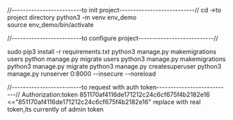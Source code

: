  






//-------------------------to init project---------------------------// 
cd ->to project directory
python3 -m venv env_demo  
source env_demo/bin/activate

//-------------------------to configure project---------------------------// 

sudo pip3 install -r requirements.txt
python3 manage.py makemigrations users
python manage.py migrate users
python3 manage.py makemigrations
python3 manage.py migrate
python3 manage.py createsuperuser
python3 manage.py runserver 0:8000 --insecure --noreload

 
//-------------------------to request with auth token---------------------------// 
Authorization:token 851170af4116de171212c24c6cf675f4b2182e16   <="851170af4116de171212c24c6cf675f4b2182e16" replace with real token,its currently of admin token

 